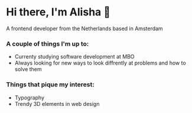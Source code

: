 # Hi there, I'm Alisha 👋
A frontend developer from the Netherlands based in Amsterdam

### A couple of things I'm up to:
- Currenty studying software development at MBO 
- Always looking for new ways to look diffrently at problems and how to solve them

### Things that pique my interest:
- Typography
- Trendy 3D elements in web design
